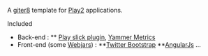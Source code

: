 A [giter8][g8] template for [Play2][play2] applications.

Included
* Back-end                           :
** [Play slick plugin][play-slick], [Yammer Metrics][metrics]
* Front-end (some [Webjars][webjars]) :
**[Twitter Bootstrap][bootstrap]
**[AngularJs][angular] ...

[g8]: http://github.com/n8han/giter8#readme
[play2]: https://github.com/playframework/Play20/
[play-slick]: https://github.com/freekh/play-slick/
[webjars]: http://webjars.org
[bootstrap]: http://twitter.github.com/bootstrap
[angular]: http://angularjs.org
[metrics]: http://metrics.codahale.com/manual/scala/


